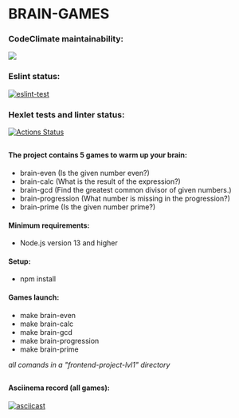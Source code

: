 # BRAIN-GAMES
### CodeClimate maintainability:
<a href="https://codeclimate.com/github/JohnnyEp/frontend-project-lvl1/maintainability"><img src="https://api.codeclimate.com/v1/badges/669964c8023594c88e11/maintainability" /></a>

### Eslint status:
[![eslint-test](https://github.com/JohnnyEp/frontend-project-lvl1/actions/workflows/eslint-test.yml/badge.svg)](https://github.com/JohnnyEp/frontend-project-lvl1/actions/workflows/eslint-test.yml)

### Hexlet tests and linter status:
[![Actions Status](https://github.com/JohnnyEp/frontend-project-lvl1/workflows/hexlet-check/badge.svg)](https://github.com/JohnnyEp/frontend-project-lvl1/actions)

##

#### The project contains 5 games to warm up your brain:

+ brain-even (Is the given number even?)
+ brain-calc (What is the result of the expression?)
+ brain-gcd  (Find the greatest common divisor of given numbers.)
+ brain-progression (What number is missing in the progression?)
+ brain-prime (Is the given number prime?)

#### Minimum requirements:
+ Node.js version 13 and higher

#### Setup:
+ npm install

#### Games launch:
+ make brain-even		
+ make brain-calc	
+ make brain-gcd	
+ make brain-progression	
+ make brain-prime
 
*all comands in a "frontend-project-lvl1" directory*

##

#### Asciinema record (all games):
[![asciicast](https://asciinema.org/a/0u2bzIq0xFE6ksvuGRGFThran.svg)](https://asciinema.org/a/0u2bzIq0xFE6ksvuGRGFThran)
